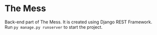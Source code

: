 # The Mess

Back-end part of The Mess. It is created using Django REST Framework.  
Run `py manage.py runserver` to start the project.
